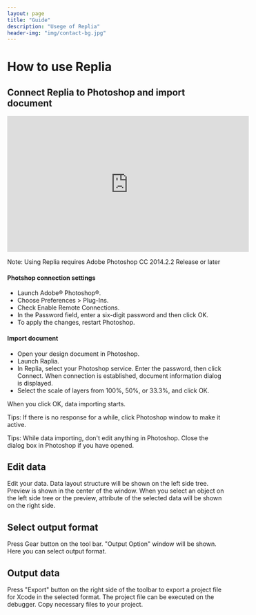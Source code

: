 ```yaml
---
layout: page
title: "Guide"
description: "Usege of Replia"
header-img: "img/contact-bg.jpg"
---
```


# How to use Replia

## Connect Replia to Photoshop and import document

<iframe width="560" height="315" src="https://www.youtube.com/embed/yCi5EhEglwo?rel=0" frameborder="0" allowfullscreen></iframe>

Note: Using Replia requires Adobe Photoshop CC 2014.2.2 Release or later

#### Photshop connection settings

- Launch Adobe® Photoshop®.
- Choose Preferences > Plug-Ins.
- Check Enable Remote Connections.
- In the Password field, enter a six-digit password and then click OK.
- To apply the changes, restart Photoshop.

#### Import document

- Open your design document in Photoshop.
- Launch Raplia.
- In Replia, select your Photoshop service. Enter the password, then click Connect. When connection is established, document information dialog is displayed.
- Select the scale of layers from 100%, 50%, or 33.3%, and click OK.

When you click OK, data importing starts.

Tips: If there is no response for a while, click Photoshop window to make it active.

Tips: While data importing, don't edit anything in Photoshop. Close the dialog box in Photoshop if you have opened.

## Edit data

Edit your data. Data layout structure will be shown on the left side tree. Preview is shown in the center of the window. When you select an object on the left side tree or the preview, attribute of the selected data will be shown on the right side.

## Select output format

Press Gear button on the tool bar. "Output Option" window will be shown. Here you can select output format.

## Output data

Press "Export" button on the right side of the toolbar to export a project file for Xcode in the selected format. The project file can be executed on the debugger. Copy necessary files to your project.
